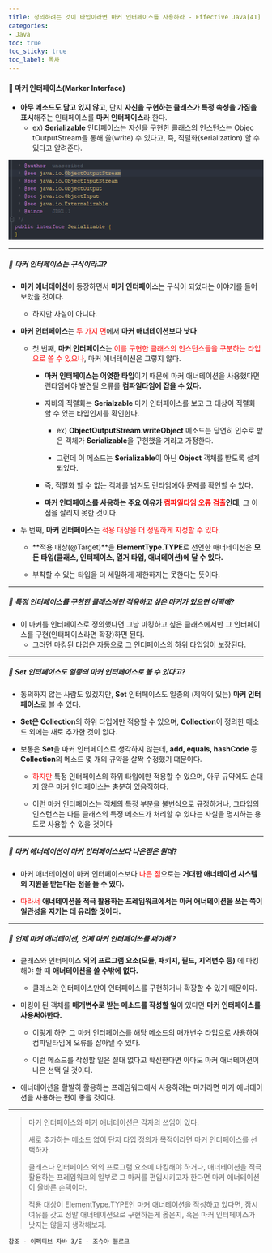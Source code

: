 ```yaml
---
title: 정의하려는 것이 타입이라면 마커 인터페이스를 사용하라 - Effective Java[41]
categories:
- Java
toc: true
toc_sticky: true
toc_label: 목차
---
```




#### 🔗 마커 인터페이스(Marker Interface)

* **아무 메소드도 담고 있지 않고**, 단지 **자신을 구현하는 클래스가 특정 속성을 가짐을 표시**해주는 인터페이스를 **마커 인터페이스**라 한다.
  * ex) **Serializable** 인터페이스는 자신을 구현한 클래스의 인스턴스는 Objec tOutputStream을 통해 쓸(write) 수 있다고, 즉, 직렬화(serialization) 할 수 있다고 알려준다.


![image-20220117170251509](../../assets/images/2022-01-17-effective-java41/image-20220117170251509.png)

<hr>



##### 💎 마커 인터페이스는 구식이라고?

* **마커 애너테이션**이 등장하면서 **마커 인터페이스**는 구식이 되었다는 이야기를 들어보았을 것이다.

  * 하지만 사실이 아니다.

  

* **마커 인터페이스**는 <span style="color:red;">두 가지 면</span>에서 **마커 애너테이션보다 낫다**

  * 첫 번째, **마커 인터페이스**는 <span style="color:red;">이를 구현한 클래스의 인스턴스들을 구분하는 타입으로 쓸 수 있으나</span>, 마커 애너테이션은 그렇지 않다.

    * **마커 인터페이스는 어엿한 타입**이기 때문에 마커 애너테이션을 사용했다면 런타임에야 발견될 오류를 **컴파일타임에 잡을 수 있다.**

    

    * 자바의 직렬화는 **Serialzable** 마커 인터페이스를 보고 그 대상이 직렬화 할 수 있는 타입인지를 확인한다.

      * ex) **ObjectOutputStream.writeObject** 메소드는 당연히 인수로 받은 객체가 **Serializable**을 구현했을 거라고 가정한다.

      

      * 그런데 이 메소드는 **Serializable**이 아닌 **Object** 객체를 받도록 설계되었다.

    

    * 즉, 직렬화 할 수 없는 객체를 넘겨도 런타임에야 문제를 확인할 수 있다.

    

    * **마커 인터페이스를 사용하는 주요 이유가 <span style="color:red;">컴파일타임 오류 검출</span>인데**, 그 이점을 살리지 못한 것이다.



* 두 번째, **마커 인터페이스**는 <span style="color:red;">적용 대상을 더 정밀하게 지정할 수 있다.</span>

  * **적용 대상(@Target)**을 **ElementType.TYPE**로 선언한 애너테이션은 **모든 타입(클래스, 인터페이스, 열거 타입, 애너테이션)에 달 수 있다.**

  

  * 부착할 수 있는 타입을 더 세밀하게 제한하지는 못한다는 뜻이다.



<hr>



##### 💎 특정 인터페이스를 구현한 클래스에만 적용하고 싶은 마커가 있으면 어떡해?

* 이 마커를 인터페이스로 정의했다면 그냥 마킹하고 싶은 클래스에서만 그 인터페이스를 구현(인터페이스라면 확장)하면 된다.
  * 그러면 마킹된 타입은 자동으로 그 인터페이스의 하위 타입임이 보장된다.



<hr>



##### 💎 Set 인터페이스도 일종의 마커 인터페이스로 볼 수 있다고?

* 동의하지 않는 사람도 있겠지만, **Set** 인터페이스도 일종의 (제약이 있는) **마커 인터페이스**로 볼 수 있다.



* **Set은** **Collection**의 하위 타입에만 적용할 수 있으며, **Collection**이 정의한 메소드 외에는 새로 추가한 것이 없다.



* 보통은 **Set**을 마커 인터페이스로 생각하지 않는데, **add, equals, hashCode** 등 **Collection**의 메소드 몇 개의 규약을 살짝 수정했기 떄문이다.

  * <span style="color:red;">하지만</span> 특정 인터페이스의 하위 타입에만 적용할 수 있으며, 아무 규약에도 손대지 않은 마커 인터페이스는 충분히 있음직하다.

  

  * 이런 마커 인터페이스는 객체의 특정 부분을 불변식으로 규정하거나, 그타입의 인스턴스는 다른 클래스의 특정 메소드가 처리할 수 있다는 사실을 명시하는 용도로 사용할 수 있을 것이다



<hr>



##### 💎 마커 애너테이션이 마커 인터페이스보다 나은점은 뭔데?

* 마커 애너테이션이 마커 인터페이스보다 <span style="color:red;">나은 점</span>으로는 **거대한 애너테이션 시스템의 지원을 받는다는 점을 들 수 있다.**



* <span style="color:red;">따라서</span> **애너테이션을 적극 활용하는 프레임워크에서는 마커 애너테이션을 쓰는 쪽이 일관성을 지키는 데 유리할 것이다.**



<hr>



##### 💎 언제 마커 애너테이션, 언제 마커 인터페이쓰를 써야해 ?

* 클래스와 인터페이스 **외의 프로그램 요소(모듈, 패키지, 필드, 지역변수 등)** 에 마킹해야 할 때 **애너테이션을 쓸 수밖에 없다.**
  * 클래스와 인터페이스만이 인터페이스를 구현하거나 확장할 수 있기 때문이다.



* 마킹이 된 객체를 **매개변수로 받는 메소드를 작성할 일**이 있다면 **마커 인터페이스를 사용써야한다.**

  * 이렇게 하면 그 마커 인터페이스를 해당 메소드의 매개변수 타입으로 사용하여 컴파일타임에 오류를 잡아낼 수 있다.

  

  * 이런 메소드를 작성할 일은 절대 없다고 확신한다면 아마도 마커 애너테이션이 나은 선택 일 것이다.



* 애너테이션을 활발히 활용하는 프레임워크에서 사용하려는 마커라면 마커 애너테이션을 사용하는 편이 좋을 것이다.





<hr>



> 마커 인터페이스와 마커 애너테이션은 각자의 쓰임이 있다.
>
> 새로 추가하는 메소드 없이 단지 타입 정의가 목적이라면 마커 인터페이스를 선택하자.
>
> 
>
> 클래스나 인터페이스 외의 프로그램 요소에 마킹해야 하거나, 애너테이션을 적극 활용하는 프레임워크의 일부로 그 마커를 편입시키고자 한다면 마커 애너테이션이 올바른 손택이다.
>
>
> 적용 대상이 ElementType.TYPE인 마커 애너테이션을 작성하고 있다면, 잠시 여유를 갖고 정말 애너테이션으로 구현하는게 옳은지, 혹은 마커 인터페이스가 낫지는 않을지 생각해보자.









```
참조 - 이펙티브 자바 3/E - 조슈아 블로크
```

